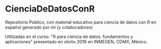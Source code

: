 # CienciaDeDatosConR
Repositorio Público, con material educativo para ciencia de datos con R en español generado por mí (y colaboradores)

Utilizadas en el curso: "R para ciencia de datos: fundamentos y aplicaciones" presentado en otoño 2019 en INMEGEN, CDMX, México. 
